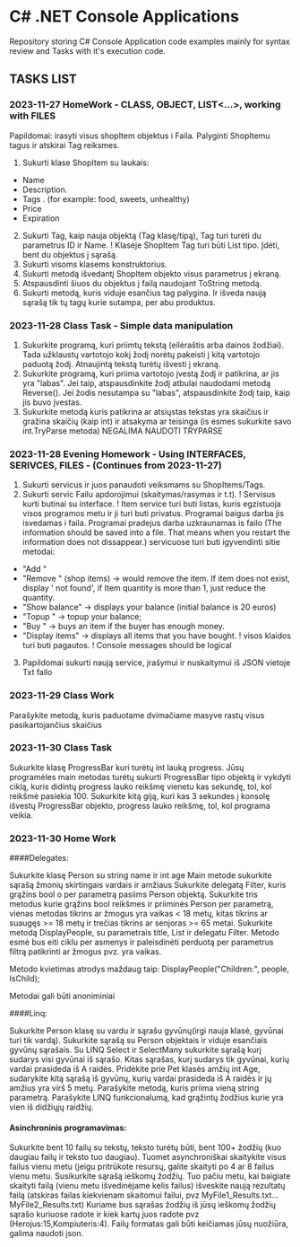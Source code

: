 # C# .NET Console Applications

Repository storing C# Console Application code examples mainly for syntax review and Tasks with it's execution code.

## TASKS LIST

### 2023-11-27 HomeWork - CLASS, OBJECT, LIST<...>, working with FILES
 
Papildomai: irasyti visus shopItem objektus i Faila. Palyginti ShopItemu tagus ir atskirai Tag reiksmes.
1. Sukurti klase ShopItem su laukais:
 - Name
 - Description.
 - Tags . (for example: food, sweets, unhealthy)
 - Price
 - Expiration
2. Sukurti Tag, kaip nauja objektą (Tag klasę/tipą), Tag turi turėti du parametrus ID ir Name.
   ! Klasėje ShopItem Tag turi būti List<Tag> tipo. Įdėti, bent du objektus į sąrašą.
3. Sukurti visoms klasems konstruktorius.
3. Sukurti metodą išvedantį ShopItem objekto visus parametrus į ekraną.
4. Atspausdinti šiuos du objektus į failą naudojant ToString metodą.
5. Sukurti metodą, kuris viduje esančius tag palygina. Ir išveda naują sąrašą tik tų tagų kurie sutampa, per abu produktus.

### 2023-11-28 Class Task - Simple data manipulation

1. Sukurkite programą, kuri priimtų tekstą (eilėraštis arba dainos žodžiai). Tada užklaustų vartotojo kokį žodį norėtų pakeisti į kitą vartotojo paduotą žodį. Atnaujintą tekstą turėtų išvesti į ekraną.
2. Sukurkite programą, kuri priima vartotojo įvestą žodį ir patikrina, ar jis yra "labas". Jei taip, atspausdinkite žodį atbulai naudodami metodą Reverse(). Jei žodis nesutampa su "labas", atspausdinkite žodį taip, kaip jis buvo įvestas.
3. Sukurkite metodą kuris patikrina ar atsiųstas tekstas yra skaičius ir gražina skaičių (kaip int) ir atsakyma ar teisinga (is esmes sukurkite savo int.TryParse metoda) NEGALIMA NAUDOTI TRYPARSE

### 2023-11-28 Evening Homework - Using INTERFACES, SERIVCES, FILES - (Continues from 2023-11-27)

1. Sukurti servicus ir juos panaudoti veiksmams su ShopItems/Tags.
2. Sukurti servic Failu apdorojimui (skaitymas/rasymas ir t.t).
 ! Servisus kurti butinai su interface.
 ! Item service turi buti listas, kuris egzistuoja visos programos metu ir ji turi buti privatus. Programai baigus darba jis isvedamas i faila. Programai pradejus darba uzkraunamas is failo
  (The information should be saved into a file. That means when you restart the information does not dissappear.)
servicuose turi buti igyvendinti sitie metodai:
- "Add <itemname> <price>"
- "Remove <Itemname>" (shop items) -> would remove the item. If item does not exist, display '<itemName> not found', if Item quantity is more than 1, just reduce the quantity.
- "Show balance" -> displays your balance (initial balance is 20 euros)
- "Topup <money>" -> topup your balance;
- "Buy <itemname>" -> buys an item if the buyer has enough money.
- "Display items" -> displays all items that you have bought.
 ! visos klaidos turi buti pagautos.
 ! Console messages should be logical
3. Papildomai sukurti naują service, įrašymui ir nuskaitymui iš JSON vietoje Txt failo

### 2023-11-29 Class Work
Parašykite metodą, kuris paduotame dvimačiame masyve rastų visus pasikartojančius skaičius

### 2023-11-30 Class Task
Sukurkite klasę ProgressBar kuri turėtų int lauką progress. Jūsų programėles main metodas turėtų sukurti ProgressBar tipo objektą ir vykdyti ciklą, kuris didintų progress lauko reikšmę vienetu kas sekundę, tol, kol reikšmė pasiekia 100. Sukurkite kitą giją, kuri kas 3 sekundes į konsolę išvestų ProgressBar objekto, progress lauko reikšmę, tol, kol programa veikia.

### 2023-11-30 Home Work

####Delegates:

Sukurkite klasę Person su string name ir int age
Main metode sukurkite sąrašą žmonių skirtingais vardais ir amžiaus
Sukurkite delegatą Filter, kuris grąžins bool o per parametrą pasiims Person objektą.
Sukurkite tris metodus kurie grąžins bool reikšmes ir priiminės Person per parametrą, vienas metodas tikrins ar žmogus yra vaikas < 18 metų, kitas tikrins ar suaugęs >= 18 metų ir trečias tikrins ar senjoras >= 65 metai.
Sukurkite metodą DisplayPeople, su parametrais title, List<Person> ir delegatu Filter. Metodo esmė bus eiti ciklu per asmenys ir paleisdinėti perduotą per parametrus filtrą patikrinti ar žmogus pvz. yra vaikas.
 
Metodo kvietimas atrodys maždaug taip: DisplayPeople("Children:", people, IsChild);
 
Metodai gali būti anoniminiai
 
####Linq:
 
Sukurkite Person klasę su vardu ir sąrašu gyvūnų(irgi nauja klasė, gyvūnai turi tik vardą). Sukurkite sąrašą su Person objektais ir viduje esančiais gyvūnų sąrašais.
Su LINQ Select ir SelectMany sukurkite sąrašą kurį sudarys visi gyvūnai iš sąrašo.
Kitas sąrašas, kurį sudarys tik gyvūnai, kurių vardai prasideda iš A raidės.
Pridėkite prie Pet klasės amžių int Age, sudarykite kitą sąrašą iš gyvūnų, kurių vardai prasideda iš A raidės ir jų amžius yra virš 5 metų.
Parašykite metodą, kuris priima vieną string parametrą. Parašykite LINQ funkcionalumą, kad grąžintų žodžius kurie yra vien iš didžiųjų raidžių.

#### Asinchroninis programavimas:

Sukurkite bent 10 failų su tekstų, teksto turėtų būti, bent 100+ žodžių (kuo daugiau failų ir teksto tuo daugiau). Tuomet asynchroniškai skaitykite visus failus vienu metu (jeigu pritrūkote resursų, galite skaityti po 4 ar 8 failus vienu metu. Susikurkite sąrašą ieškomų žodžių. Tuo pačiu metu, kai baigiate skaityti failą (vienu metu išvedinėjame kelis failus) išveskite naują rezultatų failą (atskiras failas kiekvienam skaitomui failui, pvz MyFile1_Results.txt... MyFile2_Results.txt) Kuriame bus sąrašas žodžių iš jūsų ieškomų žodžių sąrašo kuriuose radote ir kiek kartų juos radote pvz (Herojus:15,Kompiuteris:4). Failų formatas gali būti keičiamas jūsų nuožiūra, galima naudoti json.
